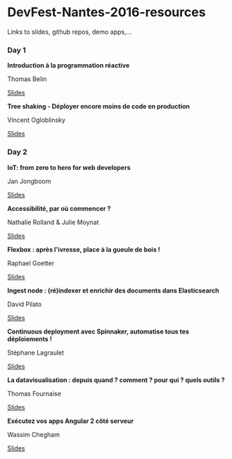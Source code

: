 # DevFest-Nantes-2016-resources

Links to slides, github repos, demo apps,...

### Day 1

**Introduction à la programmation réactive**

Thomas Belin

[Slides](http://blog.thomasbelin.fr/talks/reactive-programming/#1)

**Tree shaking - Déployer encore moins de code en production**

Vincent Ogloblinsky

[Slides](http://blog.vincentogloblinsky.com/devfest-2016-tree-shaking-slides/)

### Day 2

**IoT: from zero to hero for web developers**

Jan Jongboom

[Slides](http://www.slideshare.net/janjongboom/iot-from-zero-to-hero-for-web-developers-gdg-devfest-nantes-2016)

**Accessibilité, par où commencer ?**

Nathalie Rolland & Julie Moynat

[Slides](http://devfest2016-accessibilite.juliemoynat.fr/#/)

**Flexbox : après l'ivresse, place à la gueule de bois !**

Raphael Goetter

[Slides](https://speakerdeck.com/goetter/flexbox-place-a-la-gueule-de-bois)

**Ingest node : (ré)indexer et enrichir des documents dans Elasticsearch**

David Pilato

[Slides](https://speakerdeck.com/elastic/ingest-node-re-indexer-et-enrichir-des-documents-dans-elasticsearch-devfest-2016-nantes-1)

**Continuous deployment avec Spinnaker, automatise tous tes déploiements !**

Stéphane Lagraulet

[Slides](https://docs.google.com/presentation/d/1x4Z61vRWkWEbYLsWjcHIylHLHRlajLmPTdMCJi_Tyhg/edit#slide=id.g17d09711c0_2_80)

**La datavisualisation : depuis quand ? comment ? pour qui ? quels outils ?**

Thomas Fournaise

[Slides](http://dl.free.fr/getfile.pl?file=/P55oR9OD)

**Exécutez vos apps Angular 2 côté serveur**  

Wassim Chegham  

[Slides](http://slides.com/wassimchegham/angular2-universal)
